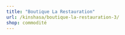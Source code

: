 ```yaml
---
title: "Boutique La Restauration"
url: /kinshasa/boutique-la-restauration-3/
shop: commodité
---
```

